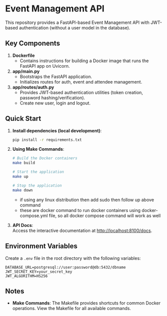 # Event Management API

This repository provides a FastAPI-based Event Management API with JWT-based authentication (without a user model in the database).

## Key Components

1. **Dockerfile**
   - Contains instructions for building a Docker image that runs the FastAPI app on Uvicorn.
2. **app/main.py**
   - Bootstraps the FastAPI application.
   - Initializes routes for auth, event and attendee management.
3. **app/routes/auth.py**
   - Provides JWT-based authentication utilities (token creation, password hashing/verification).
   - Create new user, login and logout.

## Quick Start

1. **Install dependencies (local development)**:

   ```bash
   pip install -r requirements.txt
   ```

2. **Using Make Commands**:

   ```bash
   # Build the Docker containers
   make build

   # Start the application
   make up

   # Stop the application
   make down
   ```
   - if using any linux distribution then add sudo then follow up above command
   - these are docker command to run docker containers using docker-compose.yml file, so all docker compose command will work as well

3. **API Docs**:  
   Access the interactive documentation at [http://localhost:8100/docs](http://localhost:8100/docs).

## Environment Variables

Create a `.env` file in the root directory with the following variables:

```
DATABASE_URL=postgresql://user:password@db:5432/dbname
JWT_SECRET_KEY=your_secret_key
JWT_ALGORITHM=HS256
```

## Notes
- **Make Commands**: The Makefile provides shortcuts for common Docker operations. View the Makefile for all available commands.

